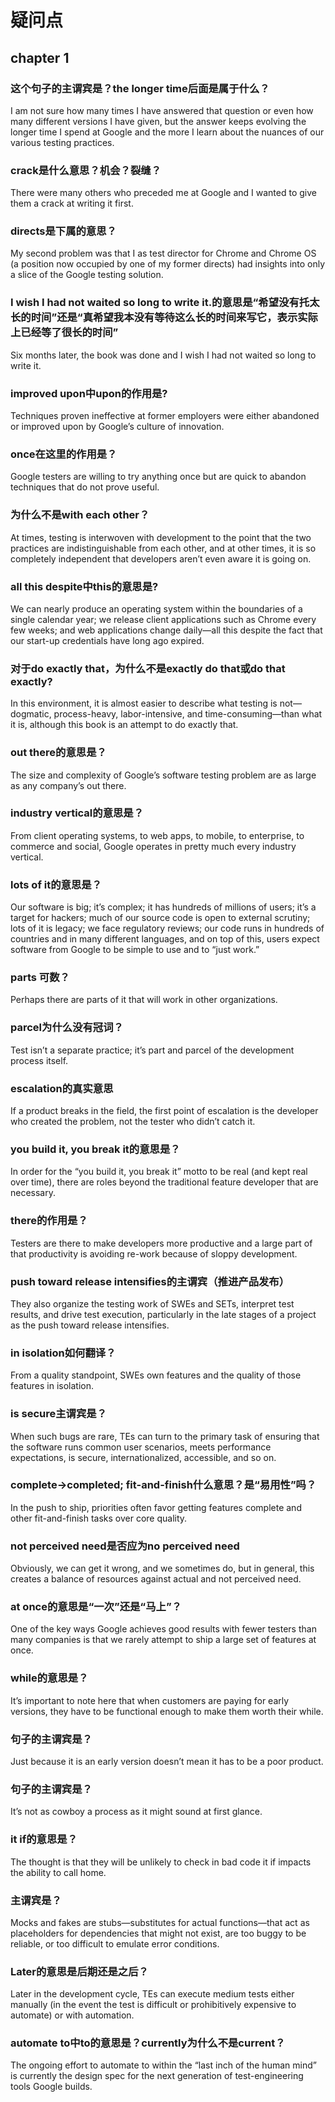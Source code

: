 # 疑问点
## chapter 1
### 这个句子的主谓宾是？the longer time后面是属于什么？
I am not sure how many times I have answered that question or even
how many different versions I have given, but the answer keeps evolving
the longer time I spend at Google and the more I learn about the nuances of
our various testing practices.

### crack是什么意思？机会？裂缝？
There were many others who preceded me at Google and I
wanted to give them a crack at writing it first.

### directs是下属的意思？
My second problem was that
I as test director for Chrome and Chrome OS (a position now occupied by
one of my former directs) had insights into only a slice of the Google testing
solution.

### I wish I had not waited so long to write it.的意思是“希望没有托太长的时间”还是“真希望我本没有等待这么长的时间来写它，表示实际上已经等了很长的时间”
Six months later, the book was done and I wish I had not
waited so long to write it.

### improved upon中upon的作用是?
Techniques proven ineffective at
former employers were either abandoned or improved upon by Google’s
culture of innovation.

### once在这里的作用是？
Google testers are
willing to try anything once but are quick to abandon techniques that do
not prove useful.

### 为什么不是with each other？
At times, testing is interwoven with development to the point that the two
practices are indistinguishable from each other, and at other times, it is so
completely independent that developers aren’t even aware it is going on.

### all this despite中this的意思是?
We
can nearly produce an operating system within the boundaries of a single
calendar year; we release client applications such as Chrome every few weeks;
and web applications change daily—all this despite the fact that our start-up
credentials have long ago expired.

###  对于do exactly that，为什么不是exactly do that或do that exactly?
In this environment, it is almost easier to
describe what testing is not—dogmatic, process-heavy, labor-intensive, and
time-consuming—than what it is, although this book is an attempt to do
exactly that.

### out there的意思是？
The size and complexity of Google’s software
testing problem are as large as any company’s out there.

### industry vertical的意思是？
From client operating
systems, to web apps, to mobile, to enterprise, to commerce and social,
Google operates in pretty much every industry vertical.

### lots of it的意思是？
Our software is big;
it’s complex; it has hundreds of millions of users; it’s a target for hackers;
much of our source code is open to external scrutiny; lots of it is legacy; we
face regulatory reviews; our code runs in hundreds of countries and in many
different languages, and on top of this, users expect software from Google to
be simple to use and to “just work.”

### parts 可数？
Perhaps there are parts of it that will
work in other organizations. 

### parcel为什么没有冠词？
Test isn’t a separate practice; it’s part and parcel of the development
process itself.

### escalation的真实意思
If a
product breaks in the field, the first point of escalation is the developer who
created the problem, not the tester who didn’t catch it.

### you build it, you break it的意思是？
In order for the “you build it, you break it” motto to be real (and kept real
over time), there are roles beyond the traditional feature developer that are
necessary.

### there的作用是？
Testers
are there to make developers more productive and a large part of that productivity
is avoiding re-work because of sloppy development.

### push toward release intensifies的主谓宾（推进产品发布）
They also organize the testing work of SWEs and
SETs, interpret test results, and drive test execution, particularly in the late
stages of a project as the push toward release intensifies.

### in isolation如何翻译？
From a quality standpoint, SWEs own features and the quality of those
features in isolation.

### is secure主谓宾是？
When such bugs are rare, TEs can turn to the primary task
of ensuring that the software runs common user scenarios, meets performance
expectations, is secure, internationalized, accessible, and so on.

### complete->completed; fit-and-finish什么意思？是“易用性”吗？
In the push to ship, priorities often favor getting features
complete and other fit-and-finish tasks over core quality.

### not perceived need是否应为no perceived need
Obviously, we can get it wrong, and we sometimes do,
but in general, this creates a balance of resources against actual and not perceived
need.

### at once的意思是“一次”还是“马上”？
One of the key ways Google achieves good results with fewer testers than
many companies is that we rarely attempt to ship a large set of features at
once.

### while的意思是？
It’s important to note here that when customers are
paying for early versions, they have to be functional enough to make them
worth their while.

### 句子的主谓宾是？
Just because it is an early version doesn’t mean it has to
be a poor product.

### 句子的主谓宾是？
It’s not as cowboy a process as it might sound at first glance.

### it if的意思是？
The thought is that they will
be unlikely to check in bad code it if impacts the ability to call home.

### 主谓宾是？
Mocks
and fakes are stubs—substitutes for actual functions—that act as placeholders
for dependencies that might not exist, are too buggy to be reliable, or
too difficult to emulate error conditions.


### Later的意思是后期还是之后？
Later in the development
cycle, TEs can execute medium tests either manually (in the event the
test is difficult or prohibitively expensive to automate) or with automation.

###  automate to中to的意思是？currently为什么不是current？
The ongoing effort to automate to
within the “last inch of the human mind” is currently the design spec for
the next generation of test-engineering tools Google builds.
